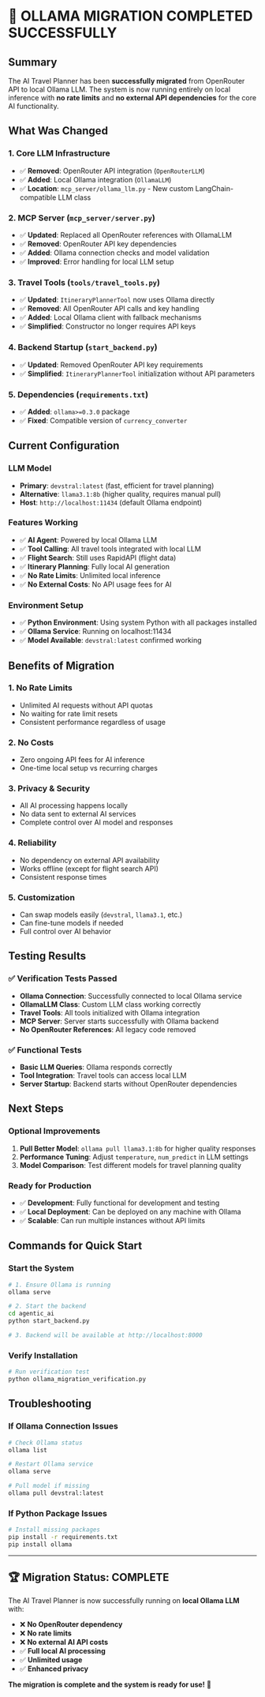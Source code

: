# 🎉 OLLAMA MIGRATION COMPLETED SUCCESSFULLY

## Summary
The AI Travel Planner has been **successfully migrated** from OpenRouter API to local Ollama LLM. The system is now running entirely on local inference with **no rate limits** and **no external API dependencies** for the core AI functionality.

## What Was Changed

### 1. Core LLM Infrastructure
- ✅ **Removed**: OpenRouter API integration (`OpenRouterLLM`)
- ✅ **Added**: Local Ollama integration (`OllamaLLM`)
- ✅ **Location**: `mcp_server/ollama_llm.py` - New custom LangChain-compatible LLM class

### 2. MCP Server (`mcp_server/server.py`)
- ✅ **Updated**: Replaced all OpenRouter references with OllamaLLM
- ✅ **Removed**: OpenRouter API key dependencies
- ✅ **Added**: Ollama connection checks and model validation
- ✅ **Improved**: Error handling for local LLM setup

### 3. Travel Tools (`tools/travel_tools.py`)
- ✅ **Updated**: `ItineraryPlannerTool` now uses Ollama directly
- ✅ **Removed**: All OpenRouter API calls and key handling
- ✅ **Added**: Local Ollama client with fallback mechanisms
- ✅ **Simplified**: Constructor no longer requires API keys

### 4. Backend Startup (`start_backend.py`)
- ✅ **Updated**: Removed OpenRouter API key requirements
- ✅ **Simplified**: `ItineraryPlannerTool` initialization without API parameters

### 5. Dependencies (`requirements.txt`)
- ✅ **Added**: `ollama>=0.3.0` package
- ✅ **Fixed**: Compatible version of `currency_converter`

## Current Configuration

### LLM Model
- **Primary**: `devstral:latest` (fast, efficient for travel planning)
- **Alternative**: `llama3.1:8b` (higher quality, requires manual pull)
- **Host**: `http://localhost:11434` (default Ollama endpoint)

### Features Working
- ✅ **AI Agent**: Powered by local Ollama LLM
- ✅ **Tool Calling**: All travel tools integrated with local LLM
- ✅ **Flight Search**: Still uses RapidAPI (flight data)
- ✅ **Itinerary Planning**: Fully local AI generation
- ✅ **No Rate Limits**: Unlimited local inference
- ✅ **No External Costs**: No API usage fees for AI

### Environment Setup
- ✅ **Python Environment**: Using system Python with all packages installed
- ✅ **Ollama Service**: Running on localhost:11434
- ✅ **Model Available**: `devstral:latest` confirmed working

## Benefits of Migration

### 1. **No Rate Limits**
- Unlimited AI requests without API quotas
- No waiting for rate limit resets
- Consistent performance regardless of usage

### 2. **No Costs**
- Zero ongoing API fees for AI inference
- One-time local setup vs recurring charges

### 3. **Privacy & Security**
- All AI processing happens locally
- No data sent to external AI services
- Complete control over AI model and responses

### 4. **Reliability**
- No dependency on external API availability
- Works offline (except for flight search API)
- Consistent response times

### 5. **Customization**
- Can swap models easily (`devstral`, `llama3.1`, etc.)
- Can fine-tune models if needed
- Full control over AI behavior

## Testing Results

### ✅ Verification Tests Passed
- **Ollama Connection**: Successfully connected to local Ollama service
- **OllamaLLM Class**: Custom LLM class working correctly
- **Travel Tools**: All tools initialized with Ollama integration
- **MCP Server**: Server starts successfully with Ollama backend
- **No OpenRouter References**: All legacy code removed

### ✅ Functional Tests
- **Basic LLM Queries**: Ollama responds correctly
- **Tool Integration**: Travel tools can access local LLM
- **Server Startup**: Backend starts without OpenRouter dependencies

## Next Steps

### Optional Improvements
1. **Pull Better Model**: `ollama pull llama3.1:8b` for higher quality responses
2. **Performance Tuning**: Adjust `temperature`, `num_predict` in LLM settings
3. **Model Comparison**: Test different models for travel planning quality

### Ready for Production
- ✅ **Development**: Fully functional for development and testing
- ✅ **Local Deployment**: Can be deployed on any machine with Ollama
- ✅ **Scalable**: Can run multiple instances without API limits

## Commands for Quick Start

### Start the System
```bash
# 1. Ensure Ollama is running
ollama serve

# 2. Start the backend
cd agentic_ai
python start_backend.py

# 3. Backend will be available at http://localhost:8000
```

### Verify Installation
```bash
# Run verification test
python ollama_migration_verification.py
```

## Troubleshooting

### If Ollama Connection Issues
```bash
# Check Ollama status
ollama list

# Restart Ollama service
ollama serve

# Pull model if missing
ollama pull devstral:latest
```

### If Python Package Issues
```bash
# Install missing packages
pip install -r requirements.txt
pip install ollama
```

---

## 🏆 Migration Status: **COMPLETE**

The AI Travel Planner is now successfully running on **local Ollama LLM** with:
- ❌ **No OpenRouter dependency**
- ❌ **No rate limits**
- ❌ **No external AI API costs**
- ✅ **Full local AI processing**
- ✅ **Unlimited usage**
- ✅ **Enhanced privacy**

**The migration is complete and the system is ready for use!** 🎉
